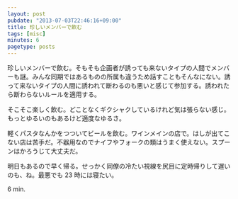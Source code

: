 ```yaml
---
layout: post
pubdate: "2013-07-03T22:46:16+09:00"
title: 珍しいメンバーで飲む
tags: [misc]
minutes: 6
pagetype: posts
---
```

珍しいメンバーで飲む。そもそも企画者が誘っても来ないタイプの人間でメンバーも謎。みんな同期ではあるものの所属も違うため話すこともそんなにない。誘って来ないタイプの人間に誘われて断わるのも悪いと感じて参加する。誘われたら断わらないルールを適用する。

そこそこ楽しく飲む。どことなくギクシャクしているけれど気は張らない感じ。もっとゆるいのもあるけど適度なゆるさ。

軽くパスタなんかをつついてビールを飲む。ワインメインの店で。はしが出てこない店は苦手だ。不器用なのでナイフやフォークの類はうまく使えない。スプーンはかろうじて大丈夫だ。

明日もあるので早く帰る。せっかく同僚の冷たい視線を尻目に定時帰りして遅いのも、ね。最悪でも 23 時には寝たい。

6 min.
